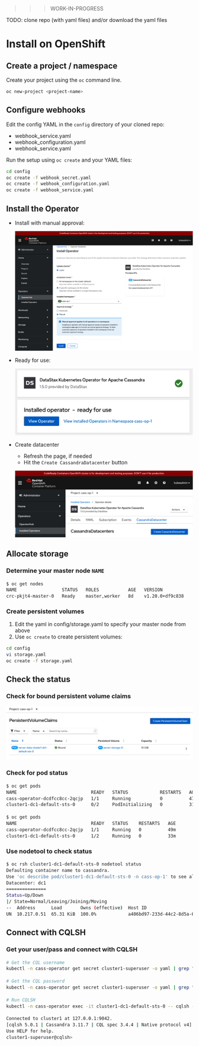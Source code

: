 >>> WORK-IN-PROGRESS

TODO: clone repo (with yaml files) and/or download the yaml files
# Install on OpenShift

## Create a project / namespace

Create your project using the `oc` command line.

```bash
oc new-project <project-name>
```

## Configure webhooks

Edit the config YAML in the `config` directory of your cloned repo:

* webhook_service.yaml
* webhook_configuration.yaml
* webhook_service.yaml

Run the setup using `oc create` and your YAML files:

```bash
cd config
oc create -f webhook_secret.yaml
oc create -f webhook_configuration.yaml
oc create -f webhook_service.yaml      
```

## Install the Operator

* Install with manual approval:

  ![manual_approval](images/manual_approval.png)

* Ready for use:

   ![ready_for_use](images/ready_for_use.png)

* Create datacenter

  * Refresh the page, if needed
  * Hit the `Create CassandraDatacenter` button

  ![create_datacenter](images/create_datacenter.png)

## Allocate storage

### Determine your master node `NAME`

```bash
$ oc get nodes
NAME                 STATUS   ROLES           AGE   VERSION
crc-pkjt4-master-0   Ready    master,worker   8d    v1.20.0+df9c838
```

### Create persistent volumes

1. Edit the yaml in config/storage.yaml to specify your master node from above
1. Use `oc create` to create persistent volumes:

```bash
cd config
vi storage.yaml
oc create -f storage.yaml
```

## Check the status

### Check for bound persistent volume claims

![PVC bound](images/pvc_bound.png)

### Check for pod status

```bash
$ oc get pods
NAME                            READY   STATUS            RESTARTS   AGE
cass-operator-dcdfcc8cc-2qcjp   1/1     Running           0          47m
cluster1-dc1-default-sts-0      0/2     PodInitializing   0          31m

$ oc get pods
NAME                            READY   STATUS    RESTARTS   AGE
cass-operator-dcdfcc8cc-2qcjp   1/1     Running   0          49m
cluster1-dc1-default-sts-0      1/2     Running   0          33m
```

### Use nodetool to check status

```bash
$ oc rsh cluster1-dc1-default-sts-0 nodetool status
Defaulting container name to cassandra.
Use 'oc describe pod/cluster1-dc1-default-sts-0 -n cass-op-1' to see all of the containers in this pod.
Datacenter: dc1
===============
Status=Up/Down
|/ State=Normal/Leaving/Joining/Moving
--  Address      Load       Owns (effective)  Host ID                               Token                                    Rack
UN  10.217.0.51  65.31 KiB  100.0%            a406bd97-233d-44c2-8d5a-6c34f9ff0b88  -4442108182540320158                     default
```

## Connect with CQLSH

### Get your user/pass and connect with CQLSH

```bash
# Get the CQL username
kubectl -n cass-operator get secret cluster1-superuser -o yaml | grep " username" | awk -F" " '{print $2}' | base64 -d && echo ""

# Get the CQL password
kubectl -n cass-operator get secret cluster1-superuser -o yaml | grep " password" | awk -F" " '{print $2}' | base64 -d && echo ""

# Run CQLSH
kubectl -n cass-operator exec -it cluster1-dc1-default-sts-0 -- cqlsh -u <cql-username> -p <cql-password>

Connected to cluster1 at 127.0.0.1:9042.
[cqlsh 5.0.1 | Cassandra 3.11.7 | CQL spec 3.4.4 | Native protocol v4]
Use HELP for help.
cluster1-superuser@cqlsh>
```
